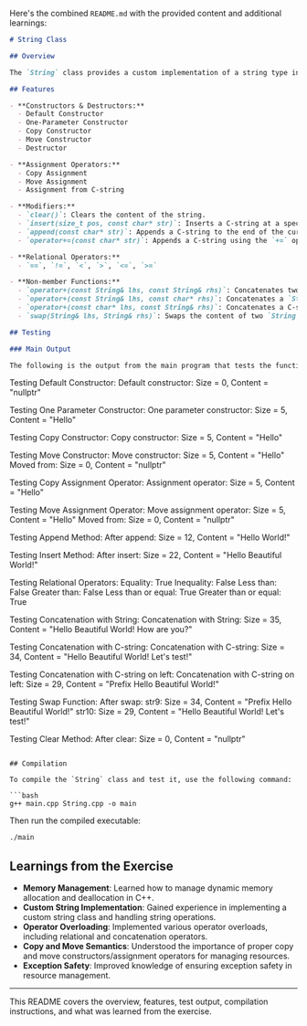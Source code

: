 Here's the combined `README.md` with the provided content and additional learnings:

```markdown
# String Class

## Overview

The `String` class provides a custom implementation of a string type in C++. It supports various functionalities including construction, assignment, modification, concatenation, and relational operations. 

## Features

- **Constructors & Destructors:**
  - Default Constructor
  - One-Parameter Constructor
  - Copy Constructor
  - Move Constructor
  - Destructor

- **Assignment Operators:**
  - Copy Assignment
  - Move Assignment
  - Assignment from C-string

- **Modifiers:**
  - `clear()`: Clears the content of the string.
  - `insert(size_t pos, const char* str)`: Inserts a C-string at a specified position.
  - `append(const char* str)`: Appends a C-string to the end of the current string.
  - `operator+=(const char* str)`: Appends a C-string using the `+=` operator.

- **Relational Operators:**
  - `==`, `!=`, `<`, `>`, `<=`, `>=`

- **Non-member Functions:**
  - `operator+(const String& lhs, const String& rhs)`: Concatenates two `String` objects.
  - `operator+(const String& lhs, const char* rhs)`: Concatenates a `String` object with a C-string.
  - `operator+(const char* lhs, const String& rhs)`: Concatenates a C-string with a `String` object.
  - `swap(String& lhs, String& rhs)`: Swaps the content of two `String` objects.

## Testing

### Main Output

The following is the output from the main program that tests the functionality of the `String` class:

```
Testing Default Constructor:
Default constructor: Size = 0, Content = "nullptr"

Testing One Parameter Constructor:
One parameter constructor: Size = 5, Content = "Hello"

Testing Copy Constructor:
Copy constructor: Size = 5, Content = "Hello"

Testing Move Constructor:
Move constructor: Size = 5, Content = "Hello"
Moved from: Size = 0, Content = "nullptr"

Testing Copy Assignment Operator:
Assignment operator: Size = 5, Content = "Hello"

Testing Move Assignment Operator:
Move assignment operator: Size = 5, Content = "Hello"
Moved from: Size = 0, Content = "nullptr"

Testing Append Method:
After append: Size = 12, Content = "Hello World!"

Testing Insert Method:
After insert: Size = 22, Content = "Hello Beautiful World!"

Testing Relational Operators:
Equality: True
Inequality: False
Less than: False
Greater than: False
Less than or equal: True
Greater than or equal: True

Testing Concatenation with String:
Concatenation with String: Size = 35, Content = "Hello Beautiful World! How are you?"

Testing Concatenation with C-string:
Concatenation with C-string: Size = 34, Content = "Hello Beautiful World! Let's test!"

Testing Concatenation with C-string on left:
Concatenation with C-string on left: Size = 29, Content = "Prefix Hello Beautiful World!"

Testing Swap Function:
After swap:
str9: Size = 34, Content = "Prefix Hello Beautiful World!"
str10: Size = 29, Content = "Hello Beautiful World! Let's test!"

Testing Clear Method:
After clear: Size = 0, Content = "nullptr"
```

## Compilation

To compile the `String` class and test it, use the following command:

```bash
g++ main.cpp String.cpp -o main
```

Then run the compiled executable:

```bash
./main
```

## Learnings from the Exercise

- **Memory Management**: Learned how to manage dynamic memory allocation and deallocation in C++.
- **Custom String Implementation**: Gained experience in implementing a custom string class and handling string operations.
- **Operator Overloading**: Implemented various operator overloads, including relational and concatenation operators.
- **Copy and Move Semantics**: Understood the importance of proper copy and move constructors/assignment operators for managing resources.
- **Exception Safety**: Improved knowledge of ensuring exception safety in resource management.

---

This README covers the overview, features, test output, compilation instructions, and what was learned from the exercise.